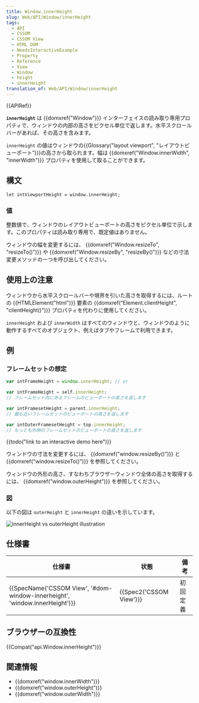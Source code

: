 ```yaml
---
title: Window.innerHeight
slug: Web/API/Window/innerHeight
tags:
  - API
  - CSSOM
  - CSSOM View
  - HTML DOM
  - NeedsInteractiveExample
  - Property
  - Reference
  - View
  - Window
  - height
  - innerHeight
translation_of: Web/API/Window/innerHeight
---
```

{{APIRef}}

**`innerHeight`** は {{domxref("Window")}} インターフェイスの読み取り専用プロパティで、ウィンドウの内部の高さをピクセル単位で返します。水平スクロールバーがあれば、その高さを含みます。

`innerHeight` の値はウィンドウの{{Glossary("layout viewport", "レイアウトビューポート")}}の高さから取られます。幅は {{domxref("Window.innerWidth", "innerWidth")}} プロパティを使用して取ることができます。

## 構文

```
let intViewportHeight = window.innerHeight;
```

### 値

整数値で、ウィンドウのレイアウトビューポートの高さをピクセル単位で示します。このプロパティは読み取り専用で、既定値はありません。

ウィンドウの幅を変更するには、 {{domxref("Window.resizeTo", "resizeTo()")}} や {{domxref("Window.resizeBy", "resizeBy()")}} などの寸法変更メソッドの一つを呼び出してください。

## 使用上の注意

ウィンドウから水平スクロールバーや境界を引いた高さを取得するには、ルートの {{HTMLElement("html")}} 要素の {{domxref("Element.clientHeight", "clientHeight()")}} プロパティを代わりに使用してください。

`innerHeight` および `innerWidth` はすべてのウィンドウと、ウィンドウのように動作するすべてのオブジェクト、例えばタブやフレームで利用できます。

## 例

### フレームセットの想定

```js
var intFrameHeight = window.innerHeight; // or

var intFrameHeight = self.innerHeight;
// フレームセット内にあるフレームのビューポートの高さを返します

var intFramesetHeight = parent.innerHeight;
// 最も近いフレームセットのビューポートの高さを返します

var intOuterFramesetHeight = top.innerHeight;
// もっとも外側のフレームセットのビューポートの高さを返します
```

{{todo("link to an interactive demo here")}}

ウィンドウの寸法を変更するには、 {{domxref("window.resizeBy()")}} と {{domxref("window.resizeTo()")}} を参照してください。

ウィンドウの外形の高さ、すなわちブラウザーウィンドウ全体の高さを取得するには、 {{domxref("window.outerHeight")}} を参照してください。

### 図

以下の図は `outerHeight` と `innerHeight` の違いを示しています。

![innerHeight vs outerHeight illustration](/@api/deki/files/213/=FirefoxInnerVsOuterHeight2.png)

## 仕様書

| 仕様書                                                                                               | 状態                             | 備考     |
| ---------------------------------------------------------------------------------------------------- | -------------------------------- | -------- |
| {{SpecName('CSSOM View', '#dom-window-innerheight', 'window.innerHeight')}} | {{Spec2('CSSOM View')}} | 初回定義 |

## ブラウザーの互換性

{{Compat("api.Window.innerHeight")}}

## 関連情報

- {{domxref("window.innerWidth")}}
- {{domxref("window.outerHeight")}}
- {{domxref("window.outerWidth")}}
